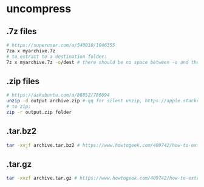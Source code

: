# uncompress

## .7z files

```bash
# https://superuser.com/a/540010/1046355
7za x myarchive.7z
# to extract to a destination folder:
7z x myarchive.7z -o/dest # there should be no space between -o and the dest folder
```

## .zip files
```bash
# https://askubuntu.com/a/86852/786094
unzip -d output archive.zip #-qq for silent unzip, https://apple.stackexchange.com/a/277733
# to zip:
zip -r output.zip folder
```


## .tar.bz2
```bash
tar -xvjf archive.tar.bz2 # https://www.howtogeek.com/409742/how-to-extract-files-from-a-.tar.gz-or-.tar.bz2-file-on-linux/
```

## .tar.gz
```bash
tar -xvzf archive.tar.gz # https://www.howtogeek.com/409742/how-to-extract-files-from-a-.tar.gz-or-.tar.bz2-file-on-linux/
```
